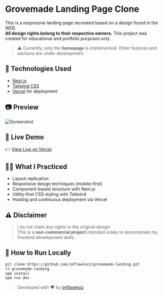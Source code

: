 # Grovemade Landing Page Clone

This is a responsive landing page recreated based on a design found in the WEB.  
**All design rights belong to their respective owners.** This project was created for educational and portfolio purposes only.

> ⚠️ Currently, only the **homepage** is implemented. Other features and sections are under development.

## 🔨 Technologies Used

- [Next.js](https://nextjs.org/)
- [Tailwind CSS](https://tailwindcss.com/)
- [Vercel](https://vercel.com/) for deployment

## 📷 Preview

![Screenshot](/public/preview.png)

## 🚀 Live Demo

👉 [View Live on Vercel](https://grovemade-landing.vercel.app/)

## 🧑‍💻 What I Practiced

- Layout replication
- Responsive design techniques (mobile-first)
- Component-based structure with Next.js
- Utility-first CSS styling with Tailwind
- Hosting and continuous deployment via Vercel

## ⚠️ Disclaimer

> I do not claim any rights to the original design.  
> This is a **non-commercial project** intended solely to demonstrate my frontend development skills.

## 📁 How to Run Locally

```bash
git clone https://github.com/imflawlezz/grovemade-landing.git
cd grovemade-landing
npm install
npm run dev
```

> Developed with ❤️ by [imflawlezz](https://github.com/imflawlezz)
